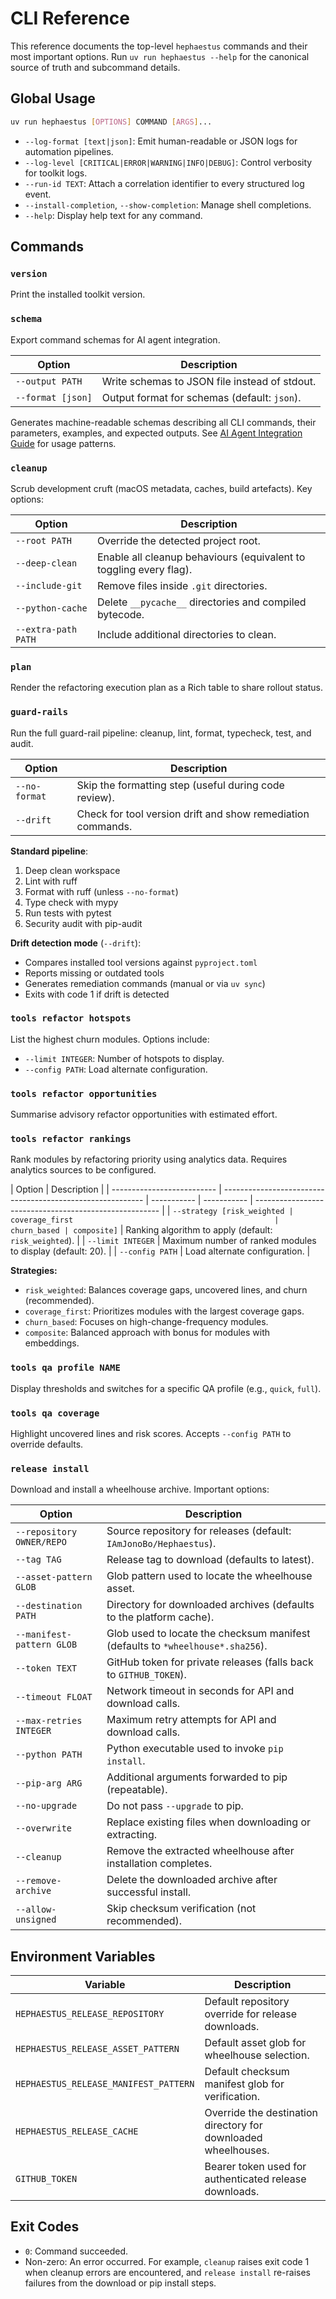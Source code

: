 # CLI Reference

This reference documents the top-level `hephaestus` commands and their most important options. Run
`uv run hephaestus --help` for the canonical source of truth and subcommand details.

## Global Usage

```bash
uv run hephaestus [OPTIONS] COMMAND [ARGS]...
```

- `--log-format [text|json]`: Emit human-readable or JSON logs for automation pipelines.
- `--log-level [CRITICAL|ERROR|WARNING|INFO|DEBUG]`: Control verbosity for toolkit logs.
- `--run-id TEXT`: Attach a correlation identifier to every structured log event.
- `--install-completion`, `--show-completion`: Manage shell completions.
- `--help`: Display help text for any command.

## Commands

### `version`

Print the installed toolkit version.

### `schema`

Export command schemas for AI agent integration.

| Option            | Description                                   |
| ----------------- | --------------------------------------------- |
| `--output PATH`   | Write schemas to JSON file instead of stdout. |
| `--format [json]` | Output format for schemas (default: `json`).  |

Generates machine-readable schemas describing all CLI commands, their parameters, examples, and expected outputs. See [AI Agent Integration Guide](../how-to/ai-agent-integration.md) for usage patterns.

### `cleanup`

Scrub development cruft (macOS metadata, caches, build artefacts). Key options:

| Option              | Description                                                        |
| ------------------- | ------------------------------------------------------------------ |
| `--root PATH`       | Override the detected project root.                                |
| `--deep-clean`      | Enable all cleanup behaviours (equivalent to toggling every flag). |
| `--include-git`     | Remove files inside `.git` directories.                            |
| `--python-cache`    | Delete `__pycache__` directories and compiled bytecode.            |
| `--extra-path PATH` | Include additional directories to clean.                           |

### `plan`

Render the refactoring execution plan as a Rich table to share rollout status.

### `guard-rails`

Run the full guard-rail pipeline: cleanup, lint, format, typecheck, test, and audit.

| Option        | Description                                                 |
| ------------- | ----------------------------------------------------------- |
| `--no-format` | Skip the formatting step (useful during code review).       |
| `--drift`     | Check for tool version drift and show remediation commands. |

**Standard pipeline**:

1. Deep clean workspace
2. Lint with ruff
3. Format with ruff (unless `--no-format`)
4. Type check with mypy
5. Run tests with pytest
6. Security audit with pip-audit

**Drift detection mode** (`--drift`):

- Compares installed tool versions against `pyproject.toml`
- Reports missing or outdated tools
- Generates remediation commands (manual or via `uv sync`)
- Exits with code 1 if drift is detected

### `tools refactor hotspots`

List the highest churn modules. Options include:

- `--limit INTEGER`: Number of hotspots to display.
- `--config PATH`: Load alternate configuration.

### `tools refactor opportunities`

Summarise advisory refactor opportunities with estimated effort.

### `tools refactor rankings`

Rank modules by refactoring priority using analytics data. Requires analytics sources to be configured.

| Option                     | Description                                                |
| -------------------------- | ---------------------------------------------------------- | ----------- | ----------- | ------------------------------------------------------ |
| `--strategy [risk_weighted | coverage_first                                             | churn_based | composite]` | Ranking algorithm to apply (default: `risk_weighted`). |
| `--limit INTEGER`          | Maximum number of ranked modules to display (default: 20). |
| `--config PATH`            | Load alternate configuration.                              |

**Strategies:**

- `risk_weighted`: Balances coverage gaps, uncovered lines, and churn (recommended).
- `coverage_first`: Prioritizes modules with the largest coverage gaps.
- `churn_based`: Focuses on high-change-frequency modules.
- `composite`: Balanced approach with bonus for modules with embeddings.

### `tools qa profile NAME`

Display thresholds and switches for a specific QA profile (e.g., `quick`, `full`).

### `tools qa coverage`

Highlight uncovered lines and risk scores. Accepts `--config PATH` to override defaults.

### `release install`

Download and install a wheelhouse archive. Important options:

| Option                    | Description                                                                    |
| ------------------------- | ------------------------------------------------------------------------------ |
| `--repository OWNER/REPO` | Source repository for releases (default: `IAmJonoBo/Hephaestus`).              |
| `--tag TAG`               | Release tag to download (defaults to latest).                                  |
| `--asset-pattern GLOB`    | Glob pattern used to locate the wheelhouse asset.                              |
| `--destination PATH`      | Directory for downloaded archives (defaults to the platform cache).            |
| `--manifest-pattern GLOB` | Glob used to locate the checksum manifest (defaults to `*wheelhouse*.sha256`). |
| `--token TEXT`            | GitHub token for private releases (falls back to `GITHUB_TOKEN`).              |
| `--timeout FLOAT`         | Network timeout in seconds for API and download calls.                         |
| `--max-retries INTEGER`   | Maximum retry attempts for API and download calls.                             |
| `--python PATH`           | Python executable used to invoke `pip install`.                                |
| `--pip-arg ARG`           | Additional arguments forwarded to pip (repeatable).                            |
| `--no-upgrade`            | Do not pass `--upgrade` to pip.                                                |
| `--overwrite`             | Replace existing files when downloading or extracting.                         |
| `--cleanup`               | Remove the extracted wheelhouse after installation completes.                  |
| `--remove-archive`        | Delete the downloaded archive after successful install.                        |
| `--allow-unsigned`        | Skip checksum verification (not recommended).                                  |

## Environment Variables

| Variable                              | Description                                                    |
| ------------------------------------- | -------------------------------------------------------------- |
| `HEPHAESTUS_RELEASE_REPOSITORY`       | Default repository override for release downloads.             |
| `HEPHAESTUS_RELEASE_ASSET_PATTERN`    | Default asset glob for wheelhouse selection.                   |
| `HEPHAESTUS_RELEASE_MANIFEST_PATTERN` | Default checksum manifest glob for verification.               |
| `HEPHAESTUS_RELEASE_CACHE`            | Override the destination directory for downloaded wheelhouses. |
| `GITHUB_TOKEN`                        | Bearer token used for authenticated release downloads.         |

## Exit Codes

- `0`: Command succeeded.
- Non-zero: An error occurred. For example, `cleanup` raises exit code 1 when cleanup errors are
  encountered, and `release install` re-raises failures from the download or pip install steps.
